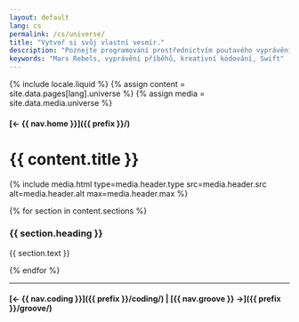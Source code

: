 ```yaml
---
layout: default
lang: cs
permalink: /cs/universe/
title: "Vytvoř si svůj vlastní vesmír."
description: "Poznejte programování prostřednictvím poutavého vyprávění. Náš sci-fi příběh Mars Rebels dělá výuku zábavnou a interaktivní."
keywords: "Mars Rebels, vyprávění příběhů, kreativní kódování, Swift"
---
```



{% include locale.liquid %}
{% assign content = site.data.pages[lang].universe %}
{% assign media = site.data.media.universe %}

#### [← {{ nav.home }}]({{ prefix }}/)

# {{ content.title }}

{% include media.html
  type=media.header.type
  src=media.header.src
  alt=media.header.alt
  max=media.header.max
%}

{% for section in content.sections %}
### {{ section.heading }}
{{ section.text }}

{% endfor %}

---

#### [← {{ nav.coding }}]({{ prefix }}/coding/) | [{{ nav.groove }} →]({{ prefix }}/groove/)